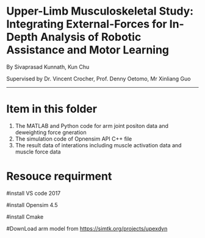 # Upper-Limb Musculoskeletal  Study: Integrating External-Forces for In-Depth Analysis of Robotic Assistance and Motor Learning

By Sivaprasad Kunnath, Kun Chu

Supervised by Dr. Vincent Crocher, Prof. Denny Oetomo, Mr Xinliang Guo



---------------------------------------------------
# Item in this folder
1. The MATLAB and Python code for arm joint positon data and deweighting force gneration
2. The simulation code of Opnensim API C++ file
3. The result data of interations including muscle activation data and muscle force data
# Resouce requirment
#install VS code 2017

#install Opensim 4.5

#install Cmake

#DownLoad arm model from https://simtk.org/projects/upexdyn
